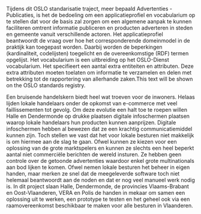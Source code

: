 Tijdens dit OSLO standarisatie traject, meer bepaald Advertenties - Publicaties, is het de bedoeling om een applicatieprofiel en vocabularium op te stellen dat voor de basis zal zorgen om een algemene aanpak te kunnen faciliteren omtrent informatie publiceren en producten adverteren in steden en gemeente vanuit verschillende actoren. Het applicatieprofiel beantwoordt de vraag over hoe het corresponderende domeinmodel in de praktijk kan toegepast worden. Daarbij worden de beperkingen (kardinaliteit, codelijsten) toegelicht en de overeenkomstige (RDF) termen opgelijst. Het vocabularium is een uitbreiding op het OSLO-Dienst vocabularium. Het specifieert een aantal extra entiteiten en attributen. Deze extra attributen moeten toelaten om informatie te verzamelen en delen met betrekking tot de rapportering van allerhande zaken.This text will be shown on the OSLO standards registry.

Een bruisende handelskern biedt heel wat troeven voor de inwoners. Helaas lijden lokale handelaars onder de opkomst van e-commerce met veel faillissementen tot gevolg. Om deze evolutie een halt toe te roepen willen Halle en Dendermonde op drukke plaatsen digitale infoschermen plaatsen waarop lokale handelaars hun producten kunnen aanprijzen. Digitale infoschermen hebben al bewezen dat ze een krachtig communicatiemiddel kunnen zijn. Toch stellen we vast dat het voor lokale besturen niet makkelijk is om hiermee aan de slag te gaan. Ofwel kunnen ze kiezen voor een oplossing van de grote marktspelers en kunnen ze slechts een heel beperkt aantal niet commerciële berichten de wereld insturen. Ze hebben geen controle over de getoonde advertenties waardoor enkel grote multinationals aan bod lijken te komen. Ofwel nemen lokale besturen het beheer in eigen handen, maar merken ze snel dat de meegeleverde software toch niet helemaal beantwoordt aan de noden en dat er nog veel manueel werk nodig is. In dit project slaan Halle, Dendermonde, de provincies Vlaams-Brabant en Oost-Vlaanderen, VERA en Polis de handen in mekaar om samen een oplossing uit te werken, een prototype te testen en het geheel ook via een raamovereenkomst beschikbaar te maken voor alle besturen in Vlaanderen.